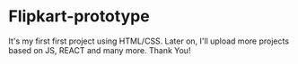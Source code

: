 # Flipkart-prototype
It's my first first project using HTML/CSS. Later on, I'll upload more projects based on JS, REACT and many more.
Thank You!
